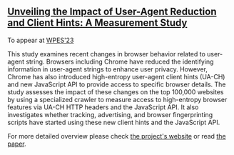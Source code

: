 ## [Unveiling the Impact of User-Agent Reduction and Client Hints: A Measurement Study](https://homes.esat.kuleuven.be/~asenol/ua-reduction/user_agent_reduction_wpes_23.pdf)

To appear at [WPES'23](https://www.wpes2023.conf.kth.se/)

This study examines recent changes in browser behavior related to user-agent string. Browsers including Chrome have reduced the identifying information in user-agent strings to enhance user privacy. However, Chrome has also introduced high-entropy user-agent client hints (UA-CH) and new JavaScript API to provide access to specific browser details. The study assesses the impact of these changes on the top 100,000 websites by using a specialized crawler to measure access to high-entropy browser features via UA-CH HTTP headers and the JavaScript API. It also investigates whether tracking, advertising, and browser fingerprinting scripts have started using these new client hints and the JavaScript API.

For more detailed overview please check [the project's website](https://homes.esat.kuleuven.be/~asenol/ua-reduction/) or read [the paper](https://homes.esat.kuleuven.be/~asenol/ua-reduction/user_agent_reduction_wpes_23.pdf).
